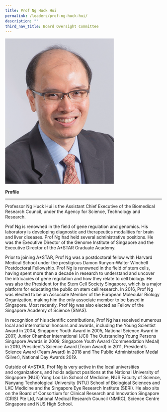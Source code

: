 ```yaml
---
title: Prof Ng Huck Hui
permalink: /leaders/prof-ng-huck-hui/
description: ""
third_nav_title: Board Oversight Committee
---
```

<img style="width:350px" src="/images/Leaders/professor%20ng%20huck%20hui.png">

**Profile**&nbsp;

* * *

Professor Ng Huck Hui is the Assistant Chief Executive of the Biomedical Research Council, under the Agency for Science, Technology and Research.&nbsp;

Prof Ng is renowned in the field of gene regulation and genomics. His laboratory is developing diagnostic and&nbsp;therapeutics&nbsp;modalities for brain and liver diseases. Prof Ng had held several administrative positions. He was the Executive Director of the Genome Institute of Singapore and the Executive Director of the A\*STAR Graduate Academy.&nbsp;

Prior to joining A\*STAR, Prof Ng was a postdoctoral fellow with Harvard Medical School under the prestigious Damon Runyon-Walter Winchell Postdoctoral Fellowship. Prof Ng is renowned in the field of stem cells, having spent more than a decade in research to understand and uncover the intricacies of gene regulation and how they relate to cell biology. He was also the President for the Stem Cell Society Singapore, which is a major platform for educating the public on stem cell research. In 2016, Prof Ng was elected to be an Associate Member of the European Molecular Biology Organization, making him the only associate member to be based in Singapore. Most recently, Prof Ng was also&nbsp;elected&nbsp;as Fellow of the Singapore Academy of Science (SNAS).&nbsp;

In recognition of his scientific contributions, Prof Ng has received numerous local and international honours and awards, including the Young Scientist Award in 2004, Singapore Youth Award in 2005, National Science Award in 2007, Junior Chamber International (JCI) The Outstanding Young Persons Singapore Awards in 2009, Singapore Youth Award (Commendation Medal) in 2010, President’s Science Award (Team Award) in 2011, President’s Science Award (Team Award) in 2018 and The Public Administration Medal (Silver), National Day Awards 2019.&nbsp;

Outside of A\*STAR, Prof Ng is&nbsp;very active&nbsp;in the local universities and&nbsp;organizations, and&nbsp;holds adjunct positions at the National University of Singapore (NUS) Yong Loo Lin School of Medicine, NUS Faculty of Science, Nanyang Technological University (NTU) School of Biological Sciences and LKC Medicine and the Singapore Eye Research Institute (SERI). He also sits on the Board of Consortium for Clinical Research and Innovation Singapore (CRIS) Pte Ltd, National Medical Research Council (NMRC), Science Centre Singapore and NUS High School.